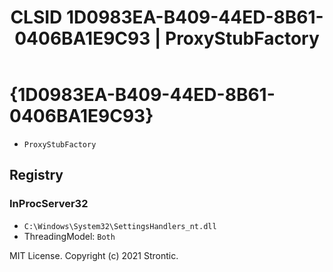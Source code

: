 ﻿---
title: "CLSID 1D0983EA-B409-44ED-8B61-0406BA1E9C93 | ProxyStubFactory"
excerpt: What is COM-Object CLSID 1D0983EA-B409-44ED-8B61-0406BA1E9C93?
---

# {1D0983EA-B409-44ED-8B61-0406BA1E9C93}

* `ProxyStubFactory`

## Registry


### InProcServer32

* `C:\Windows\System32\SettingsHandlers_nt.dll`
* ThreadingModel: `Both`

MIT License. Copyright (c) 2021 Strontic.


